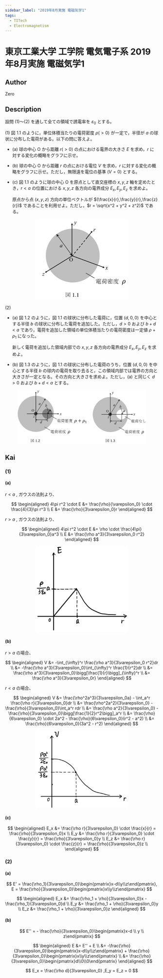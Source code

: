 ```yaml
---
sidebar_label: "2019年8月実施 電磁気学1"
tags:
  - TITech
  - Electromagnetism
---
```

# 東京工業大学 工学院 電気電子系 2019年8月実施 電磁気学1

## **Author**
Zero

## **Description**
設問 (1)～(2) を通して全ての領域で誘電率を $\varepsilon_0$ とする。

(1) 図 $1.1$ のように，単位体積当たりの電荷密度 $\rho(> 0)$ が一定で，半径が $a$ の球状に分布した電荷がある。以下の問に答えよ。

- (a) 球の中心 O から距離 $r (>0)$ の点における電界の大きさ $E$ を求め，$r$ に対する変化の概略をグラフに示せ。

- (b) 球の中心 O から距離 $r$ の点における電位 $V$ を求め，$r$ に対する変化の概略をグラフに示せ。ただし，無限遠を電位の基準 $(V = 0)$ とする。

- (c) 図 $1.1$ のように球の中心 O を原点として直交座標の $x,y,z$ 軸を定めたとき，$r < a$ の位置における $x,y,z$ 各方向の電界成分 $E_x,E_y,E_z$ を求めよ。
  
  原点から点 $(x,y,z)$ 方向の単位ベクトルが $(\frac{x}{r},\frac{y}{r},\frac{z}{r})$ であることを利用せよ。ただし，$r = \sqrt{x^2 + y^2 + z^2}$ である。

<figure style="text-align:center;">
  <img src="https://raw.githubusercontent.com/Myyura/the_kai_project_assets/main/kakomonn/TITech/engineering/ee_201908_electromagnetism_1_p1.png" width="300" alt=""/>
</figure>

(2) 

- (a) 図 $1.2$ のように，図 $1.1$ の球状に分布した電荷に，位置 $(d,0,0)$ を中心とする半径 $b$ の球状に分布した電荷を追加した。ただし，$d > 0$ および $b + d < a$ であり，電荷を追加した領域の単位体積当たりの電荷密度は一定値 $\rho + \rho_1$ になった。

  新しく電荷を追加した領域内部での $x,y,z$ 各方向の電界成分 $E_x,E_y,E_z$ を求めよ。

- (b) 図 $1.3$ のように，図 $1.1$ の球状に分布した電荷のうち，位置 $(d,0,0)$ を中心とする半径 $b$ の球内の電荷を取り去ると，この領域内部では電界の方向と大きさが一定となる。その方向と大きさを求めよ。ただし，(a) と同じく $d > 0$ および $b + d < a$ とする。

<figure style="text-align:center;">
  <img src="https://raw.githubusercontent.com/Myyura/the_kai_project_assets/main/kakomonn/TITech/engineering/ee_201908_electromagnetism_1_p2.png" width="600" alt=""/>
</figure>

## **Kai** 
### (1)
#### (a)
$r < a$ , ガウスの法則より、

$$
\begin{aligned}
4\pi r^2 \cdot E &= \frac{\rho}{\varepsilon_0} \cdot \frac{4}{3}\pi r^3 \\
E &= \frac{\rho}{3\varepsilon_0}r
\end{aligned}
$$

$r > a$ , ガウスの法則より、

$$
\begin{aligned}
4\pi r^2 \cdot E &= \rho \cdot \frac{4\pi}{3\varepsilon_0}a^3 \\
E &= \frac{\rho a^3}{3\varepsilon_0 r^2}
\end{aligned}
$$

<figure style="text-align:center;">
  <img src="https://raw.githubusercontent.com/Myyura/the_kai_project_assets/main/kakomonn/TITech/engineering/ee_201908_electromagnetism_1_p3.png" width="300" alt=""/>
</figure>

#### (b)
$r > a$ の場合、

$$
\begin{aligned}
V &= -\int_{\infty}^r \frac{\rho a^3}{3\varepsilon_0 r^2}dr \\
&= -\frac{\rho a^3}{3\varepsilon_0}\int_{\infty}^r \frac{1}{r^2}dr \\
&= \frac{\rho a^3}{3\varepsilon_0}\bigg[\frac{1}{r}\bigg]_{\infty}^r \\
&= \frac{\rho a^3}{3\varepsilon_0r}
\end{aligned}
$$

$r < a$ の場合、

$$
\begin{aligned}
V &= \frac{\rho^2a^3}{3\varepsilon_0a} - \int_a^r \frac{\rho r}{3\varepsilon_0}dr \\
&= \frac{\rho^2a^2}{3\varepsilon_0} - \frac{\rho}{3\varepsilon_0}\int_a^r rdr \\
&= \frac{\rho a^2}{3\varepsilon_0} - \frac{\rho}{3\varepsilon_0}\bigg[\frac{1}{2}r^2\bigg]_a^r \\
&= \frac{\rho}{6\varepsilon_0} \cdot 2a^2 - \frac{\rho}{6\varepsilon_0}(r^2 - a^2) \\
&= \frac{\rho}{6\varepsilon_0}(3a^2 - r^2)
\end{aligned}
$$

<figure style="text-align:center;">
  <img src="https://raw.githubusercontent.com/Myyura/the_kai_project_assets/main/kakomonn/TITech/engineering/ee_201908_electromagnetism_1_p4.png" width="300" alt=""/>
</figure>

#### (c)

$$
\begin{aligned}
E_x &= \frac{\rho r}{3\varepsilon_0} \cdot \frac{x}{r} = \frac{\rho}{3\varepsilon_0}x \\
E_y &= \frac{\rho r}{3\varepsilon_0} \cdot \frac{y}{r} = \frac{\rho}{3\varepsilon_0}y \\
E_z &= \frac{\rho r}{3\varepsilon_0} \cdot \frac{z}{r} = \frac{\rho}{3\varepsilon_0}z \\
\end{aligned}
$$

### (2)
#### (a)

$$
E' = \frac{\rho_1}{3\varepsilon_0}\begin{pmatrix}x-d\\y\\z\end{pmatrix},
E = \frac{\rho}{3\varepsilon_0}\begin{pmatrix}x\\y\\z\end{pmatrix}
$$

$$
\begin{aligned}
E_x &= \frac{\rho_1 + \rho}{3\varepsilon_0}x - \frac{\rho_1}{3\varepsilon_0}d \\
E_y &= \frac{\rho_1 + \rho}{3\varepsilon_0}y \\
E_z &= \frac{\rho_1 + \rho}{3\varepsilon_0}z
\end{aligned}
$$

#### (b)

$$
E'' = - \frac{\rho}{3\varepsilon_0}\begin{pmatrix}x-d \\ y \\ z\end{pmatrix}
$$

$$
\begin{aligned}
E &= E'' + E \\
&= -\frac{\rho}{3\varepsilon_0}\begin{pmatrix}x-d\\y\\z\end{pmatrix} + \frac{\rho}{3\varepsilon_0}\begin{pmatrix}x\\y\\z\end{pmatrix} \\
&= \frac{\rho}{3\varepsilon_0}\begin{pmatrix}d\\0\\0\end{pmatrix}
\end{aligned}
$$

$$
E_x = \frac{\rho d}{3\varepsilon_0} ,E_y = E_z = 0
$$